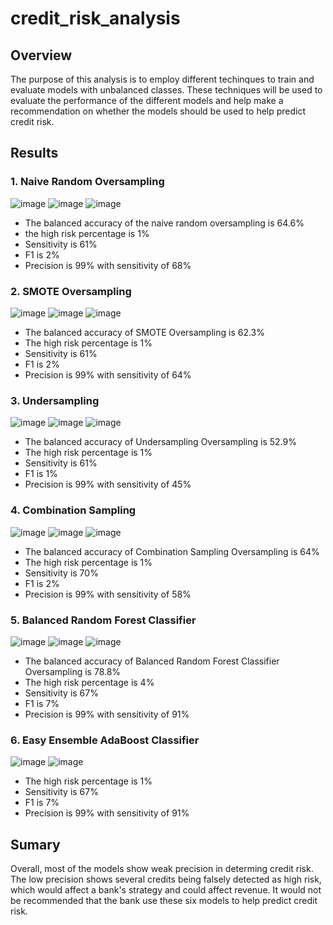 # credit_risk_analysis
## Overview
The purpose of this analysis is to employ different techinques to train and evaluate models with unbalanced classes. These techniques will be used to evaluate the performance of the different models and help make a recommendation on whether the models should be used to help predict credit risk.

## Results

### 1. Naive Random Oversampling
![image](report_naive.png)
![image](matrix_naive.png)
![image](balanced_naive.png)
- The balanced accuracy of the naive random oversampling is 64.6%
- the high risk percentage is 1%
- Sensitivity is 61%
- F1 is 2%
- Precision is 99% with sensitivity of 68%

### 2. SMOTE Oversampling
![image](smote_report.png)
![image](smote_matrix.png)
![image](smote_balanced.png)
- The balanced accuracy of SMOTE Oversampling is 62.3%
- The high risk percentage is 1%
- Sensitivity is 61%
- F1 is 2%
- Precision is 99% with sensitivity of 64%

### 3. Undersampling
![image](report_under.png)
![image](matrix_under.png)
![image](balanced_under.png)
- The balanced accuracy of Undersampling Oversampling is 52.9%
- The high risk percentage is 1%
- Sensitivity is 61%
- F1 is 1%
- Precision is 99% with sensitivity of 45%

### 4. Combination Sampling
![image](report_combo.png)
![image](matrix_combo.png)
![image](balanced_combo.png)
- The balanced accuracy of Combination Sampling Oversampling is 64%
- The high risk percentage is 1%
- Sensitivity is 70%
- F1 is 2%
- Precision is 99% with sensitivity of 58%

### 5. Balanced Random Forest Classifier
![image](report_ensemble.png)
![image](matrix_ensemble.png)
![image](balanced_ensemble.png)
- The balanced accuracy of Balanced Random Forest Classifier Oversampling is 78.8%
- The high risk percentage is 4%
- Sensitivity is 67%
- F1 is 7%
- Precision is 99% with sensitivity of 91%

### 6. Easy Ensemble AdaBoost Classifier
![image](report_easy.png)
![image](matrix_easy.png)
- The high risk percentage is 1%
- Sensitivity is 67%
- F1 is 7%
- Precision is 99% with sensitivity of 91%

## Sumary
Overall, most of the models show weak precision in determing credit risk. The low precision shows several credits being falsely detected as high risk, which would affect a bank's strategy and could affect revenue. It would not be recommended that the bank use these six models to help predict credit risk.
